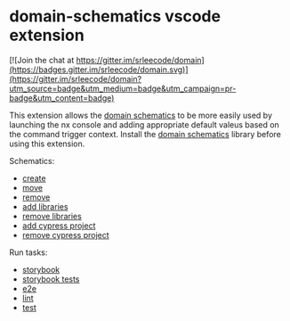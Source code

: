 # domain-schematics vscode extension

[![Join the chat at https://gitter.im/srleecode/domain](https://badges.gitter.im/srleecode/domain.svg)](https://gitter.im/srleecode/domain?utm_source=badge&utm_medium=badge&utm_campaign=pr-badge&utm_content=badge)

This extension allows the [domain schematics](https://github.com/srlee309/domain) to be more easily used by launching the nx console and adding appropriate default valeus based on the command trigger context. Install the [domain schematics](https://github.com/srlee309/domain) library before using this extension.

Schematics:
 - [create](readme/create.md)
 - [move](readme/move.md)
 - [remove](readme/remove.md)
 - [add libraries](readme/add-libraries.md)
 - [remove libraries](readme/remove-libraries.md)
 - [add cypress project](readme/add-cyporess-project.md)
 - [remove cypress project](readme/remove-cypress-project.md)

Run tasks:
 - [storybook](readme/storybook.md)
 - [storybook tests](readme/storybook-e2e.md)
 - [e2e](readme/e2e.md)
 - [lint](readme/lint.md)
 - [test](readme/test.md)